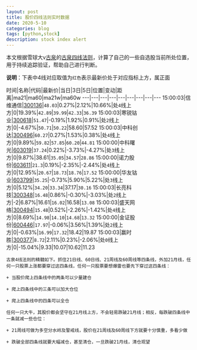 ```yaml
---
layout: post
title: 股价四线法则实时数据
date: 2020-5-10
categories: blog
tags: [python,stock]
description: stock index alert
---
```



本文根据雪球大v[古泉](https://xueqiu.com/u/7148646888)的[古泉四线法则](https://xueqiu.com/7148646888/130498192)，计算了自己的一些自选股当前所处位置，用于持续追踪验证，帮助自己进行判断。

**说明**：下表中4线对应取值为`红色`表示最新价处于对应指标上方，属正面

时间|名称|代码|最新价|当日|3日|5日|位置|变动|距离|ma21|ma60|ma21w|ma60w
---|---|---|---|---|---|---|---|---
15:00:03|信维通信|[300136](https://xueqiu.com/S/SZ300136)|`48.03`|0.27%|2.12%|10.66%|处`4`线上方|0|19.39%|`42.89`|`39.99`|`42.33`|`36.39`
15:00:03|寒锐钴业|[300618](https://xueqiu.com/S/SZ300618)|`51.47`|-0.19%|1.92%|0.91%|处`2`线上方|0|-4.67%|`50.71`|`50.22`|58.60|57.52
15:00:03|中科创达|[300496](https://xueqiu.com/S/SZ300496)|`60.27`|0.27%|1.53%|0.38%|处`4`线上方|0|9.89%|`59.82`|`57.85`|`60.20`|`44.81`
15:00:00|中科曙光|[603019](https://xueqiu.com/S/SH603019)|`37.24`|0.22%|-3.73%|-4.27%|处`3`线上方|0|9.87%|38.61|`35.05`|`34.57`|`28.86`
15:00:00|诺力股份|[603611](https://xueqiu.com/S/SH603611)|`21.3`|0.19%|-2.35%|-2.44%|处`4`线上方|0|12.95%|`20.67`|`18.73`|`18.76`|`17.52`
15:00:00|华友钴业|[603799](https://xueqiu.com/S/SH603799)|`35.25`|-0.73%|5.90%|5.22%|处`3`线上方|0|5.12%|`34.20`|`33.34`|37.17|`30.16`
15:00:03|长亮科技|[300348](https://xueqiu.com/S/SZ300348)|`16.48`|0.86%|-0.30%|-3.03%|处`2`线上方|-2|6.87%|16.61|`16.02`|16.58|`13.08`
15:00:03|盛天网络|[300494](https://xueqiu.com/S/SZ300494)|`15.48`|0.52%|-2.26%|-1.42%|处`4`线上方|0|8.69%|`14.98`|`14.10`|`14.68`|`13.32`
15:00:00|金证股份|[600446](https://xueqiu.com/S/SH600446)|`17.97`|-0.06%|3.56%|1.39%|处`2`线上方|0|-0.63%|`16.99`|`17.32`|18.42|19.87
15:00:03|赢时胜|[300377](https://xueqiu.com/S/SZ300377)|`8.72`|2.11%|0.23%|-2.06%|处`0`线上方|0|-15.04%|9.33|10.07|10.62|11.23

```
古泉4线法则的精髓如下。抓住21日线、60日线、21周线及60周线等四条线，外加21月线，任何一只股票上涨都要穿过这四条线，任何一只股票要想爆雷也要先下穿过这四条线：

+ 当股价爬上四条线中的两条可以少量建仓

+ 爬上四条线中的三条可以加大仓位

+ 爬上四条线中的四条可以全仓

任何一只大牛，其股价都会坚守在21月线上方，不会轻易跌破21月线；相反，每跌破四条线中一条就减一些仓位：

+ 21周线可做为多空分水岭及警戒线，股价在21周线及60周线下方就要十分慎重，多看少做

+ 跌破全部四条线就要大幅减仓，甚至清仓，一旦跌破21月线，清仓观望
```